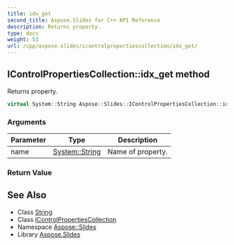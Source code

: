 ```yaml
---
title: idx_get
second_title: Aspose.Slides for C++ API Reference
description: Returns property.
type: docs
weight: 53
url: /cpp/aspose.slides/icontrolpropertiescollection/idx_get/
---
```

## IControlPropertiesCollection::idx_get method


Returns property.

```cpp
virtual System::String Aspose::Slides::IControlPropertiesCollection::idx_get(System::String name)=0
```


### Arguments

| Parameter | Type | Description |
| --- | --- | --- |
| name | [System::String](../../../system/string/) | Name of property. |

### Return Value



## See Also

* Class [String](../../../system/string/)
* Class [IControlPropertiesCollection](../)
* Namespace [Aspose::Slides](../../)
* Library [Aspose.Slides](../../../)
